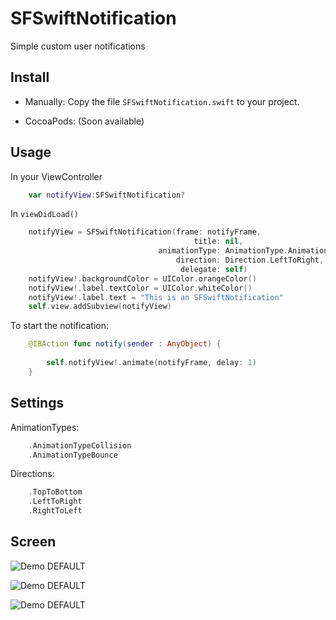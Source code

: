 SFSwiftNotification
=============


Simple custom user notifications


Install
--------------------

* Manually:
Copy the file ```SFSwiftNotification.swift``` to your project.


* CocoaPods: (Soon available)



Usage
--------------------


In your ViewController

```swift
	var notifyView:SFSwiftNotification?
```

In ```viewDidLoad()```

```swift
    notifyView = SFSwiftNotification(frame: notifyFrame,
                                         title: nil,
                                 animationType: AnimationType.AnimationTypeCollision,
                                     direction: Direction.LeftToRight,
                                      delegate: self)
    notifyView!.backgroundColor = UIColor.orangeColor()
    notifyView!.label.textColor = UIColor.whiteColor()
    notifyView!.label.text = "This is an SFSwiftNotification"
    self.view.addSubview(notifyView)
```

To start the notification:

```swift
    @IBAction func notify(sender : AnyObject) {
        
        self.notifyView!.animate(notifyFrame, delay: 1)
    }
```

Settings
--------------------

AnimationTypes:

```swift
    .AnimationTypeCollision
    .AnimationTypeBounce
```

Directions:

```swift
    .TopToBottom
    .LeftToRight
    .RightToLeft
```

Screen
--------------------

![Demo DEFAULT](https://raw.github.com/sferrini/SFSwiftNotification/master/Gif/SFSwiftNotificationBlue.gif)

![Demo DEFAULT](https://raw.github.com/sferrini/SFSwiftNotification/master/Gif/SFSwiftNotification.gif)

![Demo DEFAULT](https://raw.github.com/oduwa/SFSwiftNotification/master/Gif/SFSwiftNotificationTap.gif)
